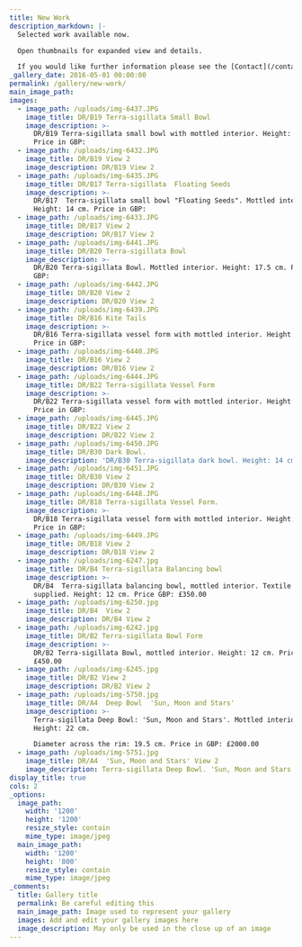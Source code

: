 ```yaml
---
title: New Work
description_markdown: |-
  Selected work available now.

  Open thumbnails for expanded view and details.

  If you would like further information please see the [Contact](/contact) page.
_gallery_date: 2016-05-01 00:00:00
permalink: /gallery/new-work/
main_image_path:
images:
  - image_path: /uploads/img-6437.JPG
    image_title: DR/B19 Terra-sigillata Small Bowl
    image_description: >-
      DR/B19 Terra-sigillata small bowl with mottled interior. Height: 11.5 cm.
      Price in GBP: 
  - image_path: /uploads/img-6432.JPG
    image_title: DR/B19 View 2
    image_description: DR/B19 View 2
  - image_path: /uploads/img-6435.JPG
    image_title: DR/B17 Terra-sigillata  Floating Seeds
    image_description: >-
      DR/B17  Terra-sigillata small bowl "Floating Seeds". Mottled interior.
      Height: 14 cm. Price in GBP: 
  - image_path: /uploads/img-6433.JPG
    image_title: DR/B17 View 2
    image_description: DR/B17 View 2
  - image_path: /uploads/img-6441.JPG
    image_title: DR/B20 Terra-sigillata Bowl
    image_description: >-
      DR/B20 Terra-sigillata Bowl. Mottled interior. Height: 17.5 cm. Price in
      GBP:
  - image_path: /uploads/img-6442.JPG
    image_title: DR/B20 View 2
    image_description: DR/B20 View 2
  - image_path: /uploads/img-6439.JPG
    image_title: DR/B16 Kite Tails
    image_description: >-
      DR/B16 Terra-sigillata vessel form with mottled interior. Height: 22.5 cm.
      Price in GBP:
  - image_path: /uploads/img-6440.JPG
    image_title: DR/B16 View 2
    image_description: DR/B16 View 2
  - image_path: /uploads/img-6444.JPG
    image_title: DR/B22 Terra-sigillata Vessel Form
    image_description: >-
      DR/B22 Terra-sigillata vessel form with mottled interior. Height: 16 cm.
      Price in GBP:
  - image_path: /uploads/img-6445.JPG
    image_title: DR/B22 View 2
    image_description: DR/B22 View 2
  - image_path: /uploads/img-6450.JPG
    image_title: DR/B30 Dark Bowl.
    image_description: 'DR/B30 Terra-sigillata dark bowl. Height: 14 cm. Price in GBP:'
  - image_path: /uploads/img-6451.JPG
    image_title: DR/B30 View 2
    image_description: DR/B30 View 2
  - image_path: /uploads/img-6448.JPG
    image_title: DR/B18 Terra-sigillata Vessel Form.
    image_description: >-
      DR/B18 Terra-sigillata vessel form with mottled interior. Height: 17 cm.
      Price in GBP:
  - image_path: /uploads/img-6449.JPG
    image_title: DR/B18 View 2
    image_description: DR/B18 View 2
  - image_path: /uploads/img-6247.jpg
    image_title: DR/B4 Terra-sigillata Balancing bowl
    image_description: >-
      DR/B4  Terra-sigillata balancing bowl, mottled interior. Textile ring
      supplied. Height: 12 cm. Price GBP: £350.00
  - image_path: /uploads/img-6250.jpg
    image_title: DR/B4  View 2
    image_description: DR/B4 View 2
  - image_path: /uploads/img-6242.jpg
    image_title: DR/B2 Terra-sigillata Bowl Form
    image_description: >-
      DR/B2 Terra-sigillata Bowl, mottled interior. Height: 12 cm. Price in GBP:
      £450.00
  - image_path: /uploads/img-6245.jpg
    image_title: DR/B2 View 2
    image_description: DR/B2 View 2
  - image_path: /uploads/img-5750.jpg
    image_title: DR/A4  Deep Bowl  'Sun, Moon and Stars'
    image_description: >-
      Terra-sigillata Deep Bowl: 'Sun, Moon and Stars'. Mottled interior.
      Height: 22 cm.

      Diameter across the rim: 19.5 cm. Price in GBP: £2000.00
  - image_path: /uploads/img-5751.jpg
    image_title: DR/A4  'Sun, Moon and Stars' View 2
    image_description: Terra-sigillata Deep Bowl. 'Sun, Moon and Stars'  View  2
display_title: true
cols: 2
_options:
  image_path:
    width: '1200'
    height: '1200'
    resize_style: contain
    mime_type: image/jpeg
  main_image_path:
    width: '1200'
    height: '800'
    resize_style: contain
    mime_type: image/jpeg
_comments:
  title: Gallery title
  permalink: Be careful editing this
  main_image_path: Image used to represent your gallery
  images: Add and edit your gallery images here
  image_description: May only be used in the close up of an image
---
```


